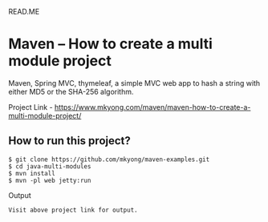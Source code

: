 READ.ME 

# Maven – How to create a multi module project
Maven, Spring MVC, thymeleaf, a simple MVC web app to hash a string with either MD5 or the SHA-256 algorithm.

Project Link - https://www.mkyong.com/maven/maven-how-to-create-a-multi-module-project/


## How to run this project?
```
$ git clone https://github.com/mkyong/maven-examples.git
$ cd java-multi-modules
$ mvn install
$ mvn -pl web jetty:run
```
Output
```
Visit above project link for output.
```

